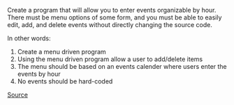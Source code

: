 ﻿Create a program that will allow you to enter events organizable by hour. There must be menu options of some form, and you must be able to easily edit, add, and delete events without directly changing the source code.

In other words:

1. Create a menu driven program
2. Using the menu driven program allow a user to add/delete items
3. The menu should be based on an events calender where users enter the events by hour
4. No events should be hard-coded

[Source](http://www.reddit.com/r/dailyprogrammer/comments/pihtx/intermediate_challenge_1/)
